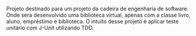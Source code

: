 Projeto destinado para um projeto da cadeira de engenharia de software. Onde sera desenvolvido uma biblioteca virtual, apenas com a classe livro, aluno, empréstimo e biblioteca. O intuito desse projeto é aplicar teste unitário com J-Unit utilizando TDD.
